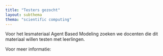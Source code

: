 ```yaml
---
title: "Testers gezocht"
layout: subthema
thema: "scientific computing"
---
```


Voor het lesmateriaal Agent Based Modeling zoeken we docenten die dit materiaal willen testen met leerlingen.

Voor meer informatie: